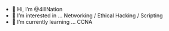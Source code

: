 - 👋 Hi, I’m @4illNation
- 👀 I’m interested in ... Networking / Ethical Hacking / Scripting
- 🌱 I’m currently learning ... CCNA

<!---
4illNation/4illNation is a ✨ special ✨ repository because its `README.md` (this file) appears on your GitHub profile.
You can click the Preview link to take a look at your changes.
--->
